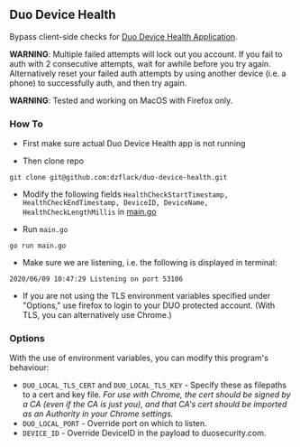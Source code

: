 ## Duo Device Health

Bypass client-side checks for [Duo Device Health Application](https://duo.com/docs/device-health).

**WARNING**: Multiple failed attempts will lock out you account. If you fail to auth with 2 consecutive attempts, wait for awhile before you try again. Alternatively reset your failed auth attempts by using another device (i.e. a phone) to successfully auth, and then try again.

**WARNING**: Tested and working on MacOS with Firefox only. 

### How To

* First make sure actual Duo Device Health app is not running

* Then clone repo

```
git clone git@github.com:dzflack/duo-device-health.git
```

* Modify the following fields `HealthCheckStartTimestamp, HealthCheckEndTimestamp, DeviceID, DeviceName, HealthCheckLengthMillis` in [main.go](https://github.com/dzflack/duo-device-health/blob/master/main.go#L63-L79)

* Run `main.go`

```
go run main.go
```

* Make sure we are listening, i.e. the following is displayed in terminal:

```
2020/06/09 10:47:29 Listening on port 53106
```

* If you are not using the TLS environment variables specified under "Options," use firefox to login to your DUO protected account. (With TLS, you can alternatively use Chrome.)

### Options

With the use of environment variables, you can modify this program's behaviour:

* `DUO_LOCAL_TLS_CERT` and `DUO_LOCAL_TLS_KEY` - Specify these as filepaths to a cert and key file. _For use with Chrome, the cert should be signed by a CA (even if the CA is just you), and that CA's cert should be imported as an Authority in your Chrome settings._
* `DUO_LOCAL_PORT` - Override port on which to listen.
* `DEVICE_ID` - Override DeviceID in the payload to duosecurity.com.
